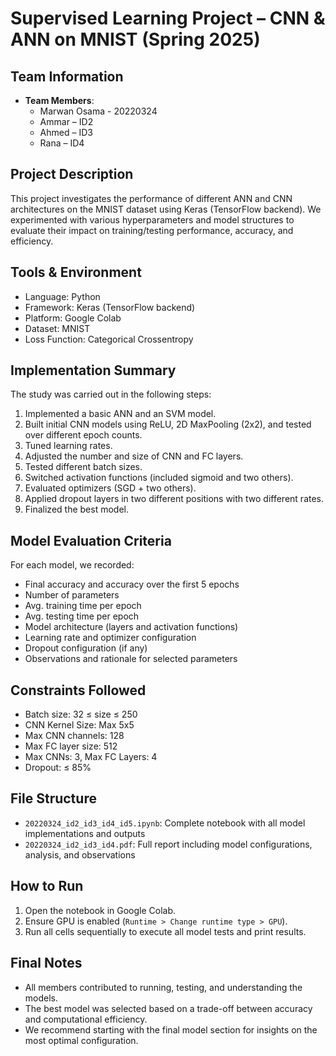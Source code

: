 # Supervised Learning Project – CNN & ANN on MNIST (Spring 2025)

## Team Information
- **Team Members**:  
  - Marwan Osama - 20220324
  - Ammar – ID2  
  - Ahmed – ID3  
  - Rana – ID4  

## Project Description
This project investigates the performance of different ANN and CNN architectures on the MNIST dataset using Keras (TensorFlow backend). We experimented with various hyperparameters and model structures to evaluate their impact on training/testing performance, accuracy, and efficiency.

## Tools & Environment
- Language: Python  
- Framework: Keras (TensorFlow backend)  
- Platform: Google Colab  
- Dataset: MNIST  
- Loss Function: Categorical Crossentropy  

## Implementation Summary
The study was carried out in the following steps:
1. Implemented a basic ANN and an SVM model.
2. Built initial CNN models using ReLU, 2D MaxPooling (2x2), and tested over different epoch counts.
3. Tuned learning rates.
4. Adjusted the number and size of CNN and FC layers.
5. Tested different batch sizes.
6. Switched activation functions (included sigmoid and two others).
7. Evaluated optimizers (SGD + two others).
8. Applied dropout layers in two different positions with two different rates.
9. Finalized the best model.

## Model Evaluation Criteria
For each model, we recorded:
- Final accuracy and accuracy over the first 5 epochs
- Number of parameters
- Avg. training time per epoch
- Avg. testing time per epoch
- Model architecture (layers and activation functions)
- Learning rate and optimizer configuration
- Dropout configuration (if any)
- Observations and rationale for selected parameters

## Constraints Followed
- Batch size: 32 ≤ size ≤ 250  
- CNN Kernel Size: Max 5x5  
- Max CNN channels: 128  
- Max FC layer size: 512  
- Max CNNs: 3, Max FC Layers: 4  
- Dropout: ≤ 85%

## File Structure
- `20220324_id2_id3_id4_id5.ipynb`: Complete notebook with all model implementations and outputs
- `20220324_id2_id3_id4.pdf`: Full report including model configurations, analysis, and observations

## How to Run
1. Open the notebook in Google Colab.
2. Ensure GPU is enabled (`Runtime > Change runtime type > GPU`).
3. Run all cells sequentially to execute all model tests and print results.

## Final Notes
- All members contributed to running, testing, and understanding the models.
- The best model was selected based on a trade-off between accuracy and computational efficiency.
- We recommend starting with the final model section for insights on the most optimal configuration.

